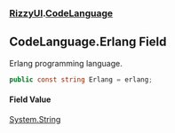 ### [RizzyUI](RizzyUI 'RizzyUI').[CodeLanguage](RizzyUI.CodeLanguage 'RizzyUI.CodeLanguage')

## CodeLanguage.Erlang Field

Erlang programming language.

```csharp
public const string Erlang = erlang;
```

#### Field Value
[System.String](https://docs.microsoft.com/en-us/dotnet/api/System.String 'System.String')
